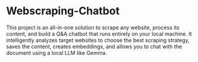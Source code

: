 # Webscraping-Chatbot
This project is an all-in-one solution to scrape any website, process its content, and build a Q&amp;A chatbot that runs entirely on your local machine. It intelligently analyzes target websites to choose the best scraping strategy, saves the content, creates embeddings, and allows you to chat with the document using a local LLM like Gemma.
